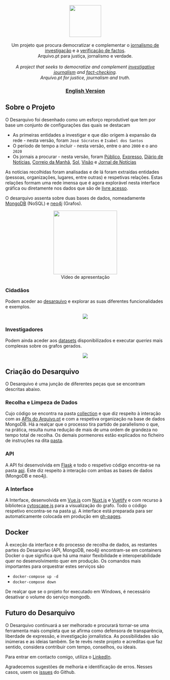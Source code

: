 <!-- <h1 align="center">Desarquivo</h1> -->

<p align="center">
<a href="https://desarquivo.github.io/" >
<img height="100px" src="https://i.imgur.com/bbqpudq.gif" />
</a>
<br>
<br>
Um projeto que procura democratizar e complementar o <u>jornalismo de investigação</u> e a <u>verificação de factos</u>. 
<br>
Arquivo.pt para justiça, jornalismo e verdade.
<br>
<br>
<i>A project that seeks to democratize and complement <u>investigative journalism</u> and <u>fact-checking</u>.
<br>
Arquivo.pt for justice, journalism and truth.</i>
<br>
<h3 align="center"><a href="README_en.md">English Version</a></h3>
</p>

## Sobre o Projeto

O Desarquivo foi desenhado como um esforço reprodutível que tem por base um conjunto de configurações das quais se destacam

- As primeiras entidades a investigar e que dão origem à expansão da rede - nesta versão, foram `José Sócrates` e `Isabel dos Santos`
- O período de tempo a incluir - nesta versão, entre o ano `2000` e o ano `2020`
- Os jornais a procurar - nesta versão, foram [Público](https://www.publico.pt/), [Expresso](https://expresso.pt/), [Diário de Notícias](https://www.dn.pt/), [Correio da Manhã](https://www.cmjornal.pt/), [Sol](https://sol.sapo.pt/), [Visão](https://visao.sapo.pt/) e [Jornal de Notícias](https://www.jn.pt/)

As notícias recolhidas foram analisadas e de lá foram extraídas entidades (pessoas, organizações, lugares, entre outras) e respetivas relações. Estas relações formam uma rede imensa que é agora explorável nesta interface gráfica ou diretamente nos dados que são de [livre acesso](DATASETS.md).

O desarquivo assenta sobre duas bases de dados, nomeadamente [MongoDB](https://www.mongodb.com/) (NoSQL) e [neo4j](https://neo4j.com/) (Grafos).

<p align="center">
   <a href="https://youtu.be/tVlOUuRqIVU" >
      <img height="200px" src="https://i.imgur.com/0sHj6Fi.png"/>
   </a>
   <br>
   Vídeo de apresentação
</p>

### Cidadãos

Podem aceder ao [desarquivo](https://desarquivo.github.io/) e explorar as suas diferentes funcionalidades e exemplos.

<p align="center"><img src="https://i.imgur.com/NRxBO0h.png"/></p>

### Investigadores

Podem ainda aceder aos [datasets](DATASETS.md) disponibilizados e executar _queries_ mais complexas sobre os grafos gerados.

<p align="center"><img src="https://i.imgur.com/wNThGU0.png"/></p>

## Criação do Desarquivo

O Desarquivo é uma junção de diferentes peças que se encontram descritas abaixo.

### Recolha e Limpeza de Dados

Cujo código se encontra na pasta [collection](collection/) e que diz respeito à interação com as [APIs do Arquivo.pt](https://github.com/arquivo/pwa-technologies/wiki/APIs) e com a respetiva organização na base de dados MongoDB. Há a realçar que o processo tira partido de parallelismo o que, na prática, resulta numa redução de mais de uma ordem de grandeza no tempo total de recolha. Os demais pormenores estão explicados no ficheiro de instruções na dita [pasta](collection/).

### API

A API foi desenvolvida em [Flask](https://flask.palletsprojects.com/en/1.1.x/) e todo o respetivo código encontra-se na pasta [api](api/). Este diz respeito à interação com ambas as bases de dados (MongoDB e neo4j).

### A Interface

A Interface, desenvolvida em [Vue.js](https://vuejs.org/) com [Nuxt.js](https://nuxtjs.org/) e [Vuetify](https://vuetifyjs.com/en/) e com recurso à biblioteca [cytoscape.js](https://js.cytoscape.org/) para a visualização do grafo. Todo o código respetivo encontra-se na pasta [ui](ui/). A interface está preparada para ser automaticamente colocada em produção em [gh-pages](https://pages.github.com/).

## Docker

À exceção da interface e do processo de recolha de dados, as restantes partes do Desarquivo (API, MongoDB, neo4j) encontram-se em containers Docker o que significa que há uma maior flexibilidade e interoperabilidade quer no desenvolvimento quer em produção. Os comandos mais importantes para orquestrar estes serviços são

- `docker-compose up -d`
- `docker-compose down`

De realçar que se o projeto for executado em Windows, é necessário desativar o volume do serviço mongodb.

## Futuro do Desarquivo

O Desarquivo continuará a ser melhorado e procurará tornar-se uma ferramenta mais completa que se afirma como defensora de transparência, liberdade de expressão, e investigação jornalística. As possibilidades são inúmeras e as ideias também. Se te revês neste projeto e acreditas que faz sentido, considera contribuir com tempo, conselhos, ou ideais.

Para entrar em contacto comigo, utiliza o [LinkedIn](https://www.linkedin.com/in/msramalho/).

Agradecemos sugestões de melhoria e identificação de erros. Nesses casos, usem os [issues](https://github.com/msramalho/desarquivo/issues) do Github.
